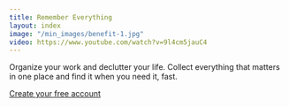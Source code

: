 ```yaml
---
title: Remember Everything
layout: index
image: "/min_images/benefit-1.jpg"
video: https://www.youtube.com/watch?v=9l4cm5jauC4
---
```


Organize your work and declutter your life. Collect everything that matters in one place and find it when you need it, fast.

[Create your free account](https://www.evernote.com/Registration.action?referralSpecifier=mweb_home_2)

